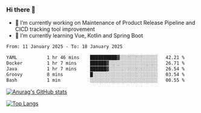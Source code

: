 ### Hi there 👋

- 🔭 I’m currently working on Maintenance of Product Release Pipeline and CICD tracking tool improvement
- 🌱 I’m currently learning Vue, Kotlin and Spring Boot

<!--START_SECTION:waka-->

```txt
From: 11 January 2025 - To: 18 January 2025

YAML           1 hr 46 mins    ██████████▓░░░░░░░░░░░░░░   42.21 %
Docker         1 hr 7 mins     ██████▓░░░░░░░░░░░░░░░░░░   26.71 %
Java           1 hr 7 mins     ██████▓░░░░░░░░░░░░░░░░░░   26.54 %
Groovy         8 mins          █░░░░░░░░░░░░░░░░░░░░░░░░   03.54 %
Bash           1 min           ░░░░░░░░░░░░░░░░░░░░░░░░░   00.55 %
```

<!--END_SECTION:waka-->

[![Anurag's GitHub stats](https://github-readme-stats.vercel.app/api?username=yunhao981&show_icons=true&theme=solarized-dark)](https://github.com/anuraghazra/github-readme-stats)

[![Top Langs](https://github-readme-stats.vercel.app/api/top-langs/?username=yunhao981&theme=solarized-dark&layout=compact)](https://github.com/anuraghazra/github-readme-stats)

<!--
**yunhao981/yunhao981** is a ✨ _special_ ✨ repository because its `README.md` (this file) appears on your GitHub profile.

Here are some ideas to get you started:

- 🔭 I’m currently working on Maintenance of Release Pipeline and CICD tracking tool improvement
- 🌱 I’m currently learning Vue, Kotlin and Spring Boot
- 👯 I’m looking to collaborate on ...
- 🤔 I’m looking for help with ...
- 💬 Ask me about ...
- 📫 How to reach me: ...
- 😄 Pronouns: ...
- ⚡ Fun fact: ...
-->


